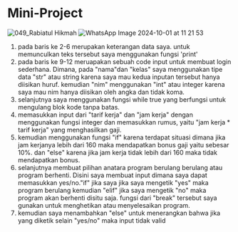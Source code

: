 # Mini-Project
![049_Rabiatul Hikmah](https://github.com/user-attachments/assets/4f5ef2d2-2a81-45a9-9c3c-df3b652e25e1)
![WhatsApp Image 2024-10-01 at 11 21 53](https://github.com/user-attachments/assets/da8ae478-e640-4f14-80c7-3c2d0b6857ef)


1. pada baris ke 2-6 merupakan keterangan data saya. untuk memunculkan teks tersebut saya menggunakan fungsi 'print'
2. pada baris ke 9-12 meruapakan sebuah code input untuk membuat login sederhana. Dimana, pada "nama"dan "kelas" saya menggunakan tipe data "str" atau string karena saya mau kedua inputan tersebut hanya diisikan huruf. kemudian "nim" menggunakan "int" atau integer karena saya mau nim hanya diisikan oleh angka dan tidak koma.
3. selanjutnya saya menggunakan fungsi while true yang berfungsi untuk mengulang blok kode tanpa batas. 
4. memasukkan input dari "tarif kerja" dan "jam kerja" dengan menggunakan fungsi integer dan memasukkan rumus, yaitu "jam kerja * tarif kerja" yang menghasilkan gaji.
5. kemudian menggunakan fungsi "if" karena terdapat situasi dimana jika jam kerjanya lebih dari 160 maka mendapatkan bonus gaji yaitu sebesar 10%. dan "else" karena jika jam kerja tidak lebih dari 160 maka tidak mendapatkan bonus.
6. selanjutnya membuat pilihan anatara program berulang berulang atau program berhenti. Disini saya membuat input dimana saya dapat memasukkan yes/no."if" jika saya jika saya mengetik "yes" maka program berulang kemudian "elif" jika saya mengetik "no" maka program akan berhenti disitu saja. fungsi dari "break" tersebut saya gunakan untuk menghetikan atau menyelesaikan program.
7. kemudian saya menambahkan "else" untuk menerangkan bahwa jika yang diketik selain "yes/no" maka input tidak valid
